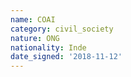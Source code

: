 ```yaml
---
name: COAI
category: civil_society
nature: ONG
nationality: Inde
date_signed: '2018-11-12'
---
```

    